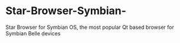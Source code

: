 # Star-Browser-Symbian-
Star Browser for Symbian OS, the most popular Qt based browser for Symbian Belle devices
